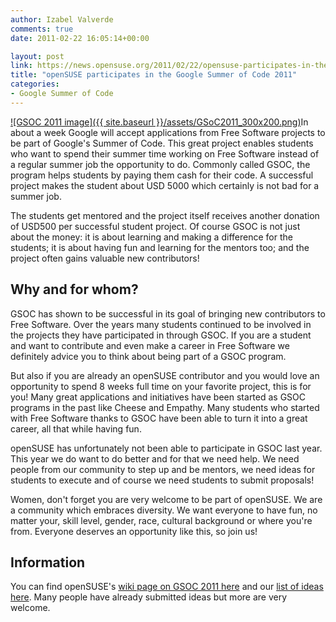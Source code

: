 ```yaml
---
author: Izabel Valverde
comments: true
date: 2011-02-22 16:05:14+00:00

layout: post
link: https://news.opensuse.org/2011/02/22/opensuse-participates-in-the-google-summer-of-code-2011/
title: "openSUSE participates in the Google Summer of Code 2011"
categories:
- Google Summer of Code
---
```

[![GSOC 2011 image]({{ site.baseurl }}/assets/GSoC2011_300x200.png)](https://news.opensuse.org/2011/02/22/opensuse-participates-in-the-google-summer-of-code-2011/gsoc2011_300x200/)In about a week Google will accept applications from Free Software projects to be part of Google's Summer of Code. This great project enables students who want to spend their summer time working on Free Software instead of a regular summer job the opportunity to do. Commonly called GSOC, the program helps students by paying them cash for their code. A successful project makes the student about USD 5000 which certainly is not bad for a summer job.
<!-- more -->
The students get mentored and the project itself receives another donation of USD500 per successful student project. Of course GSOC is not just about the money: it is about learning and making a difference for the students; it is about having fun and learning for the mentors too; and the project often gains valuable new contributors!



## Why and for whom?


GSOC has shown to be successful in its goal of bringing new contributors to Free Software. Over the years many students continued to be involved in the projects they have participated in through GSOC. If you are a student and want to contribute and even make a career in Free Software we definitely advice you to think about being part of a GSOC program.

But also if you are already an openSUSE contributor and you would love an opportunity to spend 8 weeks full time on your favorite project, this is for you! Many great applications and initiatives have been started as GSOC programs in the past like Cheese and Empathy. Many students who started with Free Software thanks to GSOC have been able to turn it into a great career, all that while having fun.

openSUSE has unfortunately not been able to participate in GSOC last year. This year we do want to do better and for that we need help. We need people from our community to step up and be mentors, we need ideas for students to execute and of course we need students to submit proposals!

Women, don't forget you are very welcome to be part of openSUSE. We are a community which embraces diversity. We want everyone to have fun, no matter your, skill level, gender, race, cultural background or where you're from. Everyone deserves an opportunity like this, so join us!



## Information


You can find openSUSE's [wiki page on GSOC 2011 here](http://en.opensuse.org/openSUSE:GSOC_2011) and our [list of ideas here](http://en.opensuse.org/openSUSE:GSOC_2011_Ideas). Many people have already submitted ideas but more are very welcome.		
